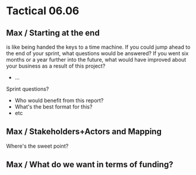 # Tactical 06.06

## Max / Starting at the end 

is like being handed the keys to a time machine. If you could jump ahead to the end of your sprint, what questions would be answered? If you went six months or a year further into the future, what would have improved about your business as a result of this project?

* ...

Sprint questions?

* Who would benefit from this report?
* What's the best format for this?
* etc

## Max / Stakeholders+Actors and Mapping

Where's the sweet point?

## Max / What do we want in terms of funding?



